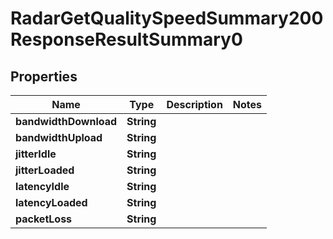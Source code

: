 

# RadarGetQualitySpeedSummary200ResponseResultSummary0


## Properties

| Name | Type | Description | Notes |
|------------ | ------------- | ------------- | -------------|
|**bandwidthDownload** | **String** |  |  |
|**bandwidthUpload** | **String** |  |  |
|**jitterIdle** | **String** |  |  |
|**jitterLoaded** | **String** |  |  |
|**latencyIdle** | **String** |  |  |
|**latencyLoaded** | **String** |  |  |
|**packetLoss** | **String** |  |  |



